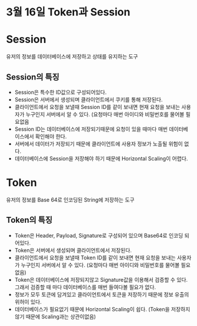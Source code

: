 # 3월 16일 Token과 Session

# Session

유저의 정보를 데이터베이스에 저장하고 상태를 유지하는 도구

## Session의 특징

- Session은 특수한 ID값으로 구성되어있다.
- Session은 서버에서 생성되며 클라이언트에서 쿠키를 통해 저장된다.
- 클라이언트에서 요청을 보낼때 Session ID를 같이 보내면 현재 요청을 보내는 사용자가 누구인지 서버에서 알 수 있다. (요청마다 매번 아이디와 비밀번호를 물어볼 필요없음
- Session ID는 데이터베이스에 저장되기때문에 요청이 있을 때마다 매번 데이터베이스에서 확인해야 한다.
- 서버에서 데이터가 저장되기 때문에 클라이언트에 사용자 정보가 노출될 위험이 없다.
- 데이터베이스에 Session을 저장해야 하기 때문에 Horizontal Scaling이 어렵다.

# Token

유저의 정보를 Base 64로 인코딩된 String에 저장하는 도구 

## Token의 특징

- Token은 Header, Payload, Signature로 구성되어 있으며 Base64로 인코딩 되어있다.
- Token은 서버에서 생성되며 클라이언트에서 저장된다.
- 클라이언트에서 요청을 보낼때 Token ID를 같이 보내면 현재 요청을 보내는 사용자가 누구인지 서버에서 알 수 있다. (요청마다 매번 아이디와 비밀번호를 물어볼 필요 없음)
- Token은 데이터베이스에 저장되지않고 Signature값을 이용해서 검증할 수 있다. 그래서 검증할 때 마다 데이터베이스를 매번 들여다볼 필요가 없다.
- 정보가 모두 토큰에 담겨있고 클라이언트에서 토큰을 저장하기 때문에 정보 유출의 위허이 있다.
- 데이터베이스가 필요없기 때문에 Horizontal Scaling이 쉽다. (Token을 저장하지 않기 때문에 Scaling과는 상관이없음)